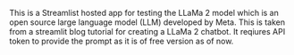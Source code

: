 This is a Streamlist hosted app for testing the LLaMa 2 model which is an open source large language model (LLM) developed by Meta.
This is taken from a streamlit blog tutorial for creating a LLaMa 2 chatbot. 
It reqiures API token to provide the prompt as it is of free version as of now. 
